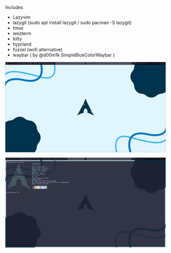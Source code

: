 Includes

- Lazyvim
- lazygit (sudo apt install lazygit / sudo pacman -S lazygit)
- tmux
- wezterm
- kitty
- hyprland
- fuzzel (wofi alternative)
- waybar ( by @d00m1k SimpleBlueColorWaybar )

![Desktop Screenshot](assets/home.png)

![Desktop Screenshot](assets/neofetch.png)
